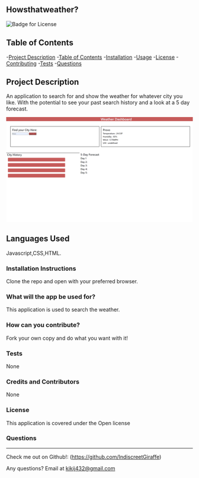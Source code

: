 ## Howsthatweather?

  ![Badge for License](https://img.shields.io/badge/license-Open-informational)
  
  ## Table of Contents
  -[Project Description](#projectDescription)
  -[Table of Contents](#tableofContents)
  -[Installation](#installation)
  -[Usage](#usage)
  -[License](#license)
  -[Contributing](#contributing)
  -[Tests](#tests)
  -[Questions](#questions)


  ## Project Description 
  An application to search for and show the weather for whatever city you like. With the potential to see your past search history and a look at a 5 day forecast.

  
  <img src = "./assets/images/image.jpg">
  
 
  ## Languages Used 
  Javascript,CSS,HTML.

  ### Installation Instructions
  Clone the repo and open with your preferred browser.

  ### What will the app be used for? 
  This application is used to search the weather.

  ### How can you contribute?
  Fork your own copy and do what you want with it!

  ### Tests 
  None

  ### Credits and Contributors 
  None

  ### License
  This application is covered under the Open license
  

  ### Questions
  -------------------------------------------------------------------------------------------------------
  
  Check me out on Github!: (https://github.com/IndiscreetGiraffe) 
  
  Any questions? Email at kikij432@gmail.com
